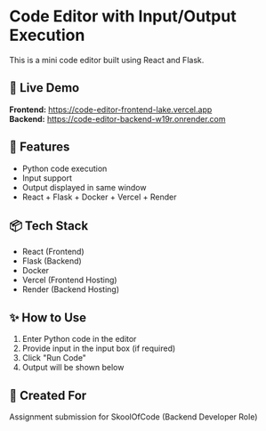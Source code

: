 # Code Editor with Input/Output Execution

This is a mini code editor built using React and Flask.

## 🔗 Live Demo

**Frontend:** https://code-editor-frontend-lake.vercel.app  
**Backend:** https://code-editor-backend-w19r.onrender.com

## 🚀 Features

- Python code execution
- Input support
- Output displayed in same window
- React + Flask + Docker + Vercel + Render

## 📦 Tech Stack

- React (Frontend)
- Flask (Backend)
- Docker
- Vercel (Frontend Hosting)
- Render (Backend Hosting)

## ✨ How to Use

1. Enter Python code in the editor
2. Provide input in the input box (if required)
3. Click "Run Code"
4. Output will be shown below

## 🧠 Created For

Assignment submission for SkoolOfCode (Backend Developer Role)
